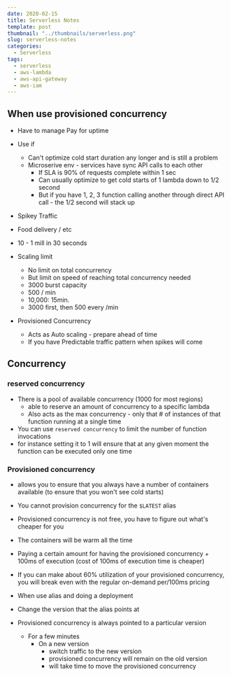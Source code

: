 ```yaml
---
date: 2020-02-15
title: Serverless Notes
template: post
thumbnail: "../thumbnails/serverless.png"
slug: serverless-notes
categories:
  - Serverless
tags:
  - serverless
  - aws-lambda
  - aws-api-gateway
  - aws-iam
---
```


## When use provisioned concurrency

- Have to manage Pay for uptime
- Use if

  - Can't optimize cold start duration any longer and is still a problem
  - Microserive env - services have sync API calls to each other
    - If SLA is 90% of requests complete within 1 sec
    - Can usually optimize to get cold starts of 1 lambda down to 1/2 second
    - But if you have 1, 2, 3 function calling another through direct API call - the 1/2 second will stack up

- Spikey Traffic
- Food delivery / etc

- 10 - 1 mill in 30 seconds
- Scaling limit
  - No limit on total concurrency
  - But limit on speed of reaching total concurrency needed
  - 3000 burst capacity
  - 500 / min
  - 10,000: 15min.
  - 3000 first, then 500 every /min
- Provisioned Concurrency
  - Acts as Auto scaling - prepare ahead of time
  - If you have Predictable traffic pattern when spikes will come

<!--
------------------------------------------------------------------------------------------------------- -->

## Concurrency

### reserved concurrency

- There is a pool of available concurrency (1000 for most regions)
  - able to reserve an amount of concurrency to a specific lambda
  - Also acts as the max concurrency - only that # of instances of that function running at a single time
- You can use `reserved concurrency` to limit the number of function invocations
- for instance setting it to 1 will ensure that at any given moment the function can be executed only one time

### Provisioned concurrency

- allows you to ensure that you always have a number of containers available (to ensure that you won't see cold starts)
- You cannot provision concurrency for the `$LATEST` alias
- Provisioned concurrency is not free, you have to figure out what's cheaper for you
- The containers will be warm all the time
- Paying a certain amount for having the provisioned concurrency + 100ms of execution (cost of 100ms of execution time is cheaper)
- If you can make about 60% utilization of your provisioned concurrency, you will break even with the regular on-demand per/100ms pricing

- When use alias and doing a deployment
- Change the version that the alias points at
- Provisioned concurrency is always pointed to a particular version
  - For a few minutes
    - On a new version
      - switch traffic to the new version
      - provisioned concurrency will remain on the old version
      - will take time to move the provisioned concurrency
